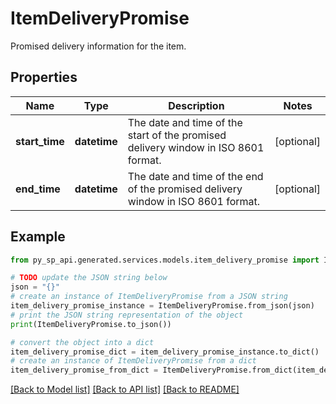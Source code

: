 # ItemDeliveryPromise

Promised delivery information for the item.

## Properties

Name | Type | Description | Notes
------------ | ------------- | ------------- | -------------
**start_time** | **datetime** | The date and time of the start of the promised delivery window in ISO 8601 format. | [optional] 
**end_time** | **datetime** | The date and time of the end of the promised delivery window in ISO 8601 format. | [optional] 

## Example

```python
from py_sp_api.generated.services.models.item_delivery_promise import ItemDeliveryPromise

# TODO update the JSON string below
json = "{}"
# create an instance of ItemDeliveryPromise from a JSON string
item_delivery_promise_instance = ItemDeliveryPromise.from_json(json)
# print the JSON string representation of the object
print(ItemDeliveryPromise.to_json())

# convert the object into a dict
item_delivery_promise_dict = item_delivery_promise_instance.to_dict()
# create an instance of ItemDeliveryPromise from a dict
item_delivery_promise_from_dict = ItemDeliveryPromise.from_dict(item_delivery_promise_dict)
```
[[Back to Model list]](../README.md#documentation-for-models) [[Back to API list]](../README.md#documentation-for-api-endpoints) [[Back to README]](../README.md)


